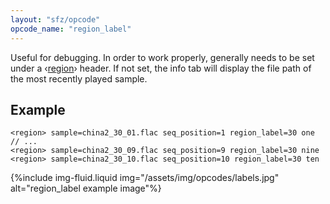 ```yaml
---
layout: "sfz/opcode"
opcode_name: "region_label"
---
```

Useful for debugging. In order to work properly, generally needs to be set under
a ‹[region](/headers/region)› header.
If not set, the info tab will display the file path of the most recently played sample.

## Example

```
<region> sample=china2_30_01.flac seq_position=1 region_label=30 one
// ...
<region> sample=china2_30_09.flac seq_position=9 region_label=30 nine
<region> sample=china2_30_10.flac seq_position=10 region_label=30 ten
```

{%include img-fluid.liquid
  img="/assets/img/opcodes/labels.jpg"
  alt="region_label example image"%}

[region]: /headers/region
